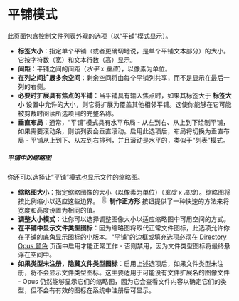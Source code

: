 # 平铺模式

此页面包含控制文件列表外观的选项（以“平铺”模式显示）。

- **标签大小**：指定单个平铺（或者更确切地说，是单个平铺文本部分）的大小。它按字符数（宽）和文本行数（高）显示。
- **间距**：平铺之间的间距（*水平* x *垂直*），以像素为单位。
- **在列之间扩展多余空间**：剩余空间将由每个平铺列共享，而不是显示在最后一列的右侧。
- **必要时扩展具有焦点的平铺**：当平铺具有输入焦点时，如果其标签大于 **标签大小** 设置中允许的大小，则它将扩展为覆盖其他相邻平铺。这使你能够在它可能被剪裁时阅读所选项目的完整名称。
- **垂直布局**：通常，“平铺”模式具有水平布局 - 从左到右、从上到下绘制平铺，如果需要滚动条，则该列表会垂直滚动。启用此选项后，布局将切换为垂直布局 - 平铺从上到下、从左到右排列，并且滚动是水平的，类似于“列表”模式。

  

##### 平铺中的缩略图

你还可以选择让“平铺”模式也显示文件的缩略图。

- **缩略图大小**：指定缩略图像的大小（以像素为单位）（*宽度* x *高度*）。缩略图将按比例缩小以适应这些边界。 ![](/Manual/images/media/13/pathlink-linked.png) **制作正方形** 按钮提供了一种快速的方法来将宽度和高度设置为相同的值。
- **调整大小模式**：让你可以选择调整图像大小以适应缩略图中可用空间的方式。
- **在平铺中显示文件类型图标**：因为缩略图将取代正常文件图标，此选项允许你在平铺的底角显示图标的小版本。“平铺”的边框或填充选项必须在 [Directory Opus 颜色](/Manual/preferences/preferences_categories/colors_and_fonts/directory_opus_colors.zh.md) 页面中启用才能正常工作 - 否则禁用，因为文件类型图标将最终悬浮在空间中。
- **如果类型未注册，隐藏文件类型图标**：启用上述选项后，如果文件类型未注册，将不会显示文件类型图标。这主要适用于可能没有文件扩展名的图像文件 - Opus 仍然能够显示它们的缩略图，因为它会查看文件内容以确定它们的类型，但不会有有效的图标在系统中注册后可显示。